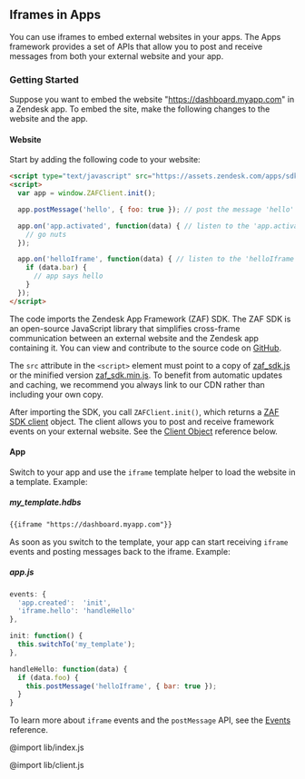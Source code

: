 ## Iframes in Apps

You can use iframes to embed external websites in your apps. The Apps framework provides a set of APIs that allow you to post and receive messages from both your external website and your app.

### Getting Started

Suppose you want to embed the website "https://dashboard.myapp.com" in a Zendesk app. To embed the site, make the following changes to the website and the app.

#### Website

Start by adding the following code to your website:

```html
<script type="text/javascript" src="https://assets.zendesk.com/apps/sdk/latest/zaf_sdk.js"></script>
<script>
  var app = window.ZAFClient.init();

  app.postMessage('hello', { foo: true }); // post the message 'hello' to the Zendesk app

  app.on('app.activated', function(data) { // listen to the 'app.activated' Framework event
    // go nuts
  });

  app.on('helloIframe', function(data) { // listen to the 'helloIframe' message sent from the app
    if (data.bar) {
      // app says hello
    }
  });
</script>
```

The code imports the Zendesk App Framework (ZAF) SDK. The ZAF SDK is an open-source JavaScript library that simplifies cross-frame communication between an external website and the Zendesk app containing it. You can view and contribute to the source code on [GitHub](https://github.com/zendesk/zendesk_app_framework_sdk).

The `src` attribute in the `<script>` element must point to a copy of [zaf_sdk.js](https://assets.zendesk.com/apps/sdk/latest/zaf_sdk.js) or the minified version [zaf_sdk.min.js](https://assets.zendesk.com/apps/sdk/latest/zaf_sdk.min.js). To benefit from automatic updates and caching, we recommend you always link to our CDN rather than including your own copy.

After importing the SDK, you call `ZAFClient.init()`, which returns a [ZAF SDK client](#zafclient-api) object. The client allows you to post and receive framework events on your external website. See the [Client Object](#client-object) reference below.

#### App

Switch to your app and use the `iframe` template helper to load the website in a template. Example:

##### my_template.hdbs

```html
{{iframe "https://dashboard.myapp.com"}}
```

As soon as you switch to the template, your app can start receiving `iframe` events and posting messages back to the iframe. Example:

##### app.js
```js
events: {
  'app.created':  'init',
  'iframe.hello': 'handleHello'
},

init: function() {
  this.switchTo('my_template');
},

handleHello: function(data) {
  if (data.foo) {
    this.postMessage('helloIframe', { bar: true });
  }
}
```

To learn more about `iframe` events and the `postMessage` API, see the [Events](./events) reference.

@import lib/index.js

@import lib/client.js
